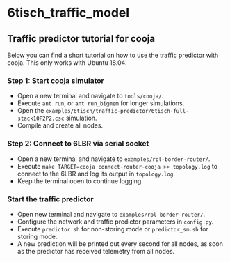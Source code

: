 # 6tisch_traffic_model
## Traffic predictor tutorial for cooja
Below you can find a short tutorial on how to use the traffic predictor with cooja. This only works with Ubuntu 18.04.
### Step 1: Start cooja simulator
- Open a new terminal and navigate to `tools/cooja/`.
- Execute `ant run`, or `ant run_bigmem` for longer simulations.
- Open the `examples/6tisch/traffic-predictor/6tisch-full-stack10P2P2.csc` simulation.
- Compile and create all nodes.
### Step 2: Connect to 6LBR via serial socket
- Open a new terminal and navigate to `examples/rpl-border-router/`.
- Execute `make TARGET=cooja connect-router-cooja >> topology.log` to connect to the 6LBR and log its output in `topology.log`.
- Keep the terminal open to continue logging.
### Start the traffic predictor
- Open new terminal and navigate to `examples/rpl-border-router/`.
- Configure the network and traffic predictor parameters in `config.py`.
- Execute `predictor.sh` for non-storing mode or `predictor_sm.sh` for storing mode.
- A new prediction will be printed out every second for all nodes, as soon as the predictor has received telemetry from all nodes.
